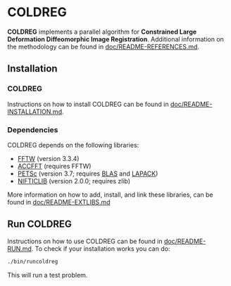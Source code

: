# COLDREG

**COLDREG** implements a parallel algorithm for **Constrained Large Deformation Diffeomorphic Image Registration**. Additional information on the methodology can be found in [doc/README-REFERENCES.md](doc/README-REFERENCES.md).


## Installation

### COLDREG

Instructions on how to install COLDREG can be found in [doc/README-INSTALLATION.md](doc/README-INSTALLATION.md).


### Dependencies

COLDREG depends on the following libraries:

* [FFTW](http://www.fftw.org) (version 3.3.4)
* [ACCFFT](http://accfft.org) (requires FFTW)
* [PETSc](https://www.mcs.anl.gov/petsc/) (version 3.7; requires [BLAS](http://www.netlib.org/blas/) and [LAPACK](http://www.netlib.org/lapack/))
* [NIFTICLIB](https://sourceforge.net/projects/niftilib/files/nifticlib/) (version 2.0.0; requires zlib)

More information on how to add, install, and link these libraries, can be found in [doc/README-EXTLIBS.md](doc/README-EXTLIBS.md)


## Run COLDREG

Instructions on how to use COLDREG can be found in [doc/README-RUN.md](doc/README-RUN.md). To check if your installation works you can do:

```bash
./bin/runcoldreg
```

This will run a test problem.
